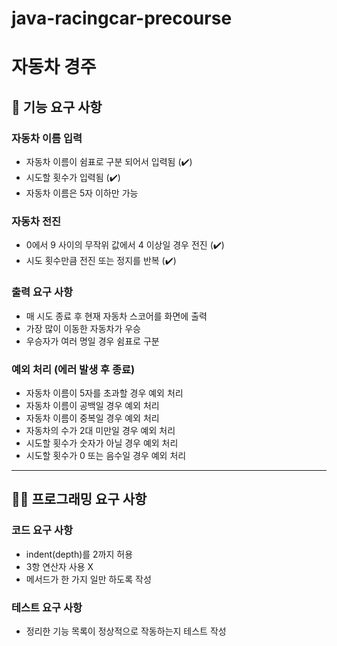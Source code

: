 # java-racingcar-precourse
# 자동차 경주
## 🧰 기능 요구 사항

### 자동차 이름 입력
- 자동차 이름이 쉼표로 구분 되어서 입력됨 (✔️)
- 시도할 횟수가 입력됨 (✔️)
- 자동차 이름은 5자 이하만 가능

### 자동차 전진
- 0에서 9 사이의 무작위 값에서 4 이상일 경우 전진 (✔️)
- 시도 횟수만큼 전진 또는 정지를 반복 (✔️)

### 출력 요구 사항
- 매 시도 종료 후 현재 자동차 스코어를 화면에 출력
- 가장 많이 이동한 자동차가 우승
- 우승자가 여러 명일 경우 쉼표로 구분

### 예외 처리 (에러 발생 후 종료)
- 자동차 이름이 5자를 초과할 경우 예외 처리
- 자동차 이름이 공백일 경우 예외 처리
- 자동차 이름이 중복일 경우 예외 처리
- 자동차의 수가 2대 미만일 경우 예외 처리
- 시도할 횟수가 숫자가 아닐 경우 예외 처리
- 시도할 횟수가 0 또는 음수일 경우 예외 처리

---
## 👨‍💻 프로그래밍 요구 사항
### 코드 요구 사항
- indent(depth)를 2까지 허용
- 3항 연산자 사용 X
- 메서드가 한 가지 일만 하도록 작성

### 테스트 요구 사항
- 정리한 기능 목록이 정상적으로 작동하는지 테스트 작성
